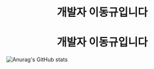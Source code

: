 <h1 align="center">개발자 이동규입니다</h1>

<h1 align="center" style="text-align: center;">개발자 이동규입니다</h1>

![Anurag's GitHub stats](https://github-readme-stats.vercel.app/api?username=anuraghazra&theme=default&show_icons=true)
